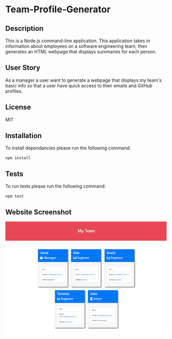 # Team-Profile-Generator

## Description
This is a Node.js command-line application. This application takes in information about employees on a software engineering team, then generates an HTML webpage that displays summaries for each person.

## User Story

As a manager a user want to generate a webpage that displays my team's basic info so that a user have quick access to their emails and GitHub profiles.

## License
MIT

## Installation
To install dependancies please run the following command: 
```
npm install
```

## Tests
To run tests please run the following command:
```
npm test
```

## Website Screenshot
![](assets/example_output.png)
